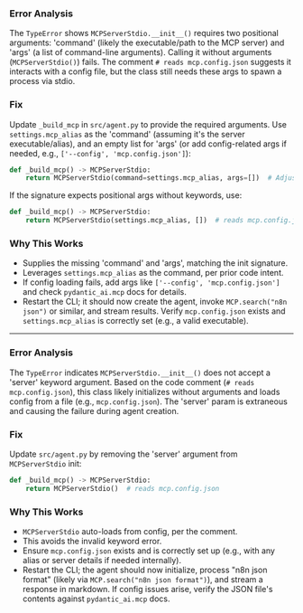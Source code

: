 ### Error Analysis
The `TypeError` shows `MCPServerStdio.__init__()` requires two positional arguments: 'command' (likely the executable/path to the MCP server) and 'args' (a list of command-line arguments). Calling it without arguments (`MCPServerStdio()`) fails. The comment `# reads mcp.config.json` suggests it interacts with a config file, but the class still needs these args to spawn a process via stdio.

### Fix
Update `_build_mcp` in `src/agent.py` to provide the required arguments. Use `settings.mcp_alias` as the 'command' (assuming it's the server executable/alias), and an empty list for 'args' (or add config-related args if needed, e.g., `['--config', 'mcp.config.json']`):

```python
def _build_mcp() -> MCPServerStdio:
    return MCPServerStdio(command=settings.mcp_alias, args=[])  # Adjust args if config loading requires flags
```

If the signature expects positional args without keywords, use:
```python
def _build_mcp() -> MCPServerStdio:
    return MCPServerStdio(settings.mcp_alias, [])  # reads mcp.config.json via args if needed
```

### Why This Works
- Supplies the missing 'command' and 'args', matching the init signature.
- Leverages `settings.mcp_alias` as the command, per prior code intent.
- If config loading fails, add args like `['--config', 'mcp.config.json']` and check `pydantic_ai.mcp` docs for details.
- Restart the CLI; it should now create the agent, invoke `MCP.search("n8n json")` or similar, and stream results. Verify `mcp.config.json` exists and `settings.mcp_alias` is correctly set (e.g., a valid executable).

---
### Error Analysis
The `TypeError` indicates `MCPServerStdio.__init__()` does not accept a 'server' keyword argument. Based on the code comment (`# reads mcp.config.json`), this class likely initializes without arguments and loads config from a file (e.g., `mcp.config.json`). The 'server' param is extraneous and causing the failure during agent creation.

### Fix
Update `src/agent.py` by removing the 'server' argument from `MCPServerStdio` init:

```python
def _build_mcp() -> MCPServerStdio:
    return MCPServerStdio()  # reads mcp.config.json
```

### Why This Works
- `MCPServerStdio` auto-loads from config, per the comment.
- This avoids the invalid keyword error.
- Ensure `mcp.config.json` exists and is correctly set up (e.g., with any alias or server details if needed internally).
- Restart the CLI; the agent should now initialize, process "n8n json format" (likely via `MCP.search("n8n json format")`), and stream a response in markdown. If config issues arise, verify the JSON file's contents against `pydantic_ai.mcp` docs.

